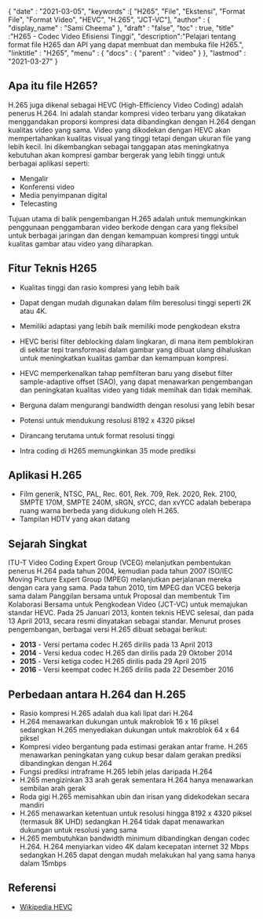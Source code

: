 {
  "date" : "2021-03-05",
  "keywords" :[ "H265", "File", "Ekstensi", "Format File", "Format Video", "HEVC", "H.265", "JCT-VC"],
  "author" : {
    "display_name" : "Sami Cheema"
},
  "draft" : "false",
  "toc" : true,
  "title" :"H265 - Codec Video Efisiensi Tinggi",
  "description":"Pelajari tentang format file H265 dan API yang dapat membuat dan membuka file H265.",
  "linktitle" : "H265",
  "menu" : {
    "docs" : {
      "parent" : "video"
}
},
  "lastmod" : "2021-03-27"
}


## Apa itu file H265?

H.265 juga dikenal sebagai HEVC (High-Efficiency Video Coding) adalah penerus H.264. Ini adalah standar kompresi video terbaru yang dikatakan menggandakan proporsi kompresi data dibandingkan dengan H.264 dengan kualitas video yang sama. Video yang dikodekan dengan HEVC akan mempertahankan kualitas visual yang tinggi tetapi dengan ukuran file yang lebih kecil. Ini dikembangkan sebagai tanggapan atas meningkatnya kebutuhan akan kompresi gambar bergerak yang lebih tinggi untuk berbagai aplikasi seperti:

* Mengalir
* Konferensi video
* Media penyimpanan digital
* Telecasting
 





Tujuan utama di balik pengembangan H.265 adalah untuk memungkinkan penggunaan penggambaran video berkode dengan cara yang fleksibel untuk berbagai jaringan dan dengan kemampuan kompresi tinggi untuk kualitas gambar atau video yang diharapkan.


## Fitur Teknis H265
 





* Kualitas tinggi dan rasio kompresi yang lebih baik


* Dapat dengan mudah digunakan dalam film beresolusi tinggi seperti 2K atau 4K.
* Memiliki adaptasi yang lebih baik memiliki mode pengkodean ekstra


* HEVC berisi filter deblocking dalam lingkaran, di mana item pemblokiran di sekitar tepi transformasi dalam gambar yang dibuat ulang dihaluskan untuk meningkatkan kualitas gambar dan kemampuan kompresi.


* HEVC memperkenalkan tahap pemfilteran baru yang disebut filter sample-adaptive offset (SAO), yang dapat menawarkan pengembangan dan peningkatan kualitas video yang tidak memihak dan tidak memihak.
* Berguna dalam mengurangi bandwidth dengan resolusi yang lebih besar
* Potensi untuk mendukung resolusi 8192 x 4320 piksel


* Dirancang terutama untuk format resolusi tinggi
* Intra coding di H265 memungkinkan 35 mode prediksi



 





## Aplikasi H.265

* Film generik, NTSC, PAL, Rec. 601, Rek. 709, Rek. 2020, Rek. 2100, SMPTE 170M, SMPTE 240M, sRGN, sYCC, dan xvYCC adalah beberapa ruang warna berbeda yang didukung oleh H.265.
* Tampilan HDTV yang akan datang



 





## Sejarah Singkat

ITU-T Video Coding Expert Group (VCEG) melanjutkan pembentukan penerus H.264 pada tahun 2004, kemudian pada tahun 2007 ISO/IEC Moving Picture Expert Group (MPEG) melanjutkan perjalanan mereka dengan cara yang sama. Pada tahun 2010, tim MPEG dan VCEG bekerja sama dalam Panggilan bersama untuk Proposal dan membentuk Tim Kolaborasi Bersama untuk Pengkodean Video (JCT-VC) untuk memajukan standar HEVC. Pada 25 Januari 2013, konten teknis HEVC selesai, dan pada 13 April 2013, secara resmi dinyatakan sebagai standar. Menurut proses pengembangan, berbagai versi H.265 dibuat sebagai berikut:

* **2013** - Versi pertama codec H.265 dirilis pada 13 April 2013
* **2014** - Versi kedua codec H.265 dan dirilis pada 29 Oktober 2014
* **2015** - Versi ketiga codec H.265 dirilis pada 29 April 2015
* **2016** - Versi keempat codec H.265 dirilis pada 22 Desember 2016
 





## Perbedaan antara H.264 dan H.265

* Rasio kompresi H.265 adalah dua kali lipat dari H.264
* H.264 menawarkan dukungan untuk makroblok 16 x 16 piksel sedangkan H.265 menyediakan dukungan untuk makroblok 64 x 64 piksel
* Kompresi video bergantung pada estimasi gerakan antar frame. H.265 menawarkan peningkatan yang cukup besar dalam gerakan prediksi dibandingkan dengan H.264
* Fungsi prediksi intraframe H.265 lebih jelas daripada H.264
* H.265 mengizinkan 33 arah gerak sementara H.264 hanya menawarkan sembilan arah gerak
* Roda gigi H.265 memisahkan ubin dan irisan yang didekodekan secara mandiri
* H.265 menawarkan ketentuan untuk resolusi hingga 8192 x 4320 piksel (termasuk 8K UHD) sedangkan H.264 tidak dapat menawarkan dukungan untuk resolusi yang sama
* H.265 membutuhkan bandwidth minimum dibandingkan dengan codec H.264. H.264 menyiarkan video 4K dalam kecepatan internet 32 Mbps sedangkan H.265 dapat dengan mudah melakukan hal yang sama hanya dalam 15mbps

## Referensi

* [Wikipedia HEVC](https://en.wikipedia.org/wiki/High_Efficiency_Video_Coding)

